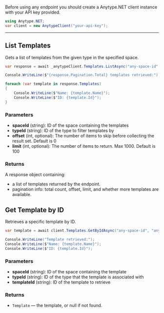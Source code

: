 Before using any endpoint you should create a Anytype.NET client instance with your API key provided.

```csharp
using Anytype.NET;
var client = new AnytypeClient("your-api-key");
```

---

## List Templates

Gets a list of templates from the given type in the specified space.

```csharp
var response = await _anytypeClient.Templates.ListAsync("any-space-id", "any-type-id", offset: 0, limit: 100);

Console.WriteLine($"{response.Pagination.Total} templates retrieved:");

foreach (var template in response.Templates)
{
    Console.WriteLine($"Name: {template.Name}");
    Console.WriteLine($"ID: {template.Id}");
}
```

### Parameters

- **spaceId** (string): ID of the space containing the templates
- **typeId** (string): ID of the type to filter templates by
- **offset** (int, optional): The number of items to skip before collecting the result set. Default is 0
- **limit** (int, optional): The number of items to return. Max 1000. Default is 100

### Returns

A response object containing:
- a list of templates returned by the endpoint.
- pagination info: total count, offset, limit, and whether more templates are available.

## Get Template by ID

Retrieves a specific template by ID.

```csharp
var template = await client.Templates.GetByIdAsync("any-space-id", "any-type-id", "any-template-id");

Console.WriteLine("Template retrieved:");
Console.WriteLine($"Name: {template.Name}");
Console.WriteLine($"ID: {template.Id}");
```

### Parameters

- **spaceId** (string): ID of the space containing the template
- **typeId** (string): ID of the type that the template is associated with
- **templateId** (string): ID of the template to retrieve

### Returns

- ``Template`` — the template, or null if not found.